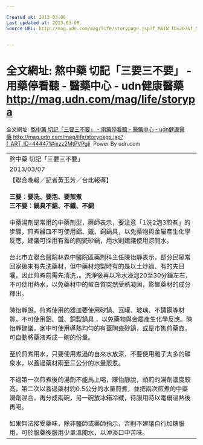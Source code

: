 ```yaml
---

Created at: 2013-03-08
Last updated at: 2013-03-08
Source URL: http://mag.udn.com/mag/life/storypage.jsp?f_MAIN_ID=207&f_SUB_ID=1414&f_ART_ID=444471


---
```


# 全文網址: 熬中藥 切記「三要三不要」 - 用藥停看聽 - 醫藥中心 - udn健康醫藥 http://mag.udn.com/mag/life/storypa


全文網址: [熬中藥 切記「三要三不要」 - 用藥停看聽 - 醫藥中心 - udn健康醫藥](http://mag.udn.com/mag/life/storypage.jsp?f_ART_ID=444471#ixzz2MtPVPgli) <http://mag.udn.com/mag/life/storypage.jsp?f_ART_ID=444471#ixzz2MtPVPgli> 
Power By udn.com 

|     |
| --- |
| 熬中藥 切記「三要三不要」 |
| 2013/03/07 |
| 【聯合晚報╱記者黃玉芳╱台北報導】<br><br>**三要：要洗、要泡、要煎煮<br>三不要：鍋具不鋁、不鐵、不銅**<br><br>中藥湯劑是常用的中藥劑型，藥師表示，要注意「1洗2泡3煎煮」的步驟，煎煮器皿不可使用鋁、鐵、銅鍋具，以免藥物與金屬產生化學反應，建議可採用有蓋的陶瓷砂鍋，用水則建議使用涼開水。<br><br>台北市立聯合醫院林森中醫院區藥劑科主任陳怡靜表示，部分民眾常回家後未有先洗藥材，但中藥材炮製時有的是以土炒過、有的先日曬，因此煎煮前需先清洗，。洗淨後再以冷水浸泡20至30分鐘左右，不可使用熱水，以免藥材中的蛋白質突然受熱凝固，影響藥材的成分釋出。<br><br>陳怡靜說，煎煮使用的器皿要使用砂鍋、瓦罐、玻璃、不鏽鋼等材質，不可使用鋁、鐵、銅製鍋具 ，以免藥物與金屬產生化學反應。陳怡靜建議，家中可使用導熱均勻的有蓋陶瓷砂鍋，或是市售煎藥壺，可自動將藥液煮成一碗的份量。<br><br>至於煎煮用水，只要使用煮過的自來水放涼，不要使用離子太多的礦泉水，以蓋過藥材兩至三公分的水量煎煮。<br><br>不過第一次煎煮後的湯劑不能馬上喝，陳怡靜說，頭煎的湯劑濃度較高，第二次以蓋過藥材約0.5公分的水量煎煮，並把兩次煎煮的中藥湯劑混合，再分成兩碗，另一碗放冰箱冷藏，待服用時以電鍋溫熱後再喝。<br><br>如果無法接受藥味，除非醫師或藥師指示，否則不建議自行加糖服用，可於服藥後服用少量溫開水，以沖淡口中苦味。 |

